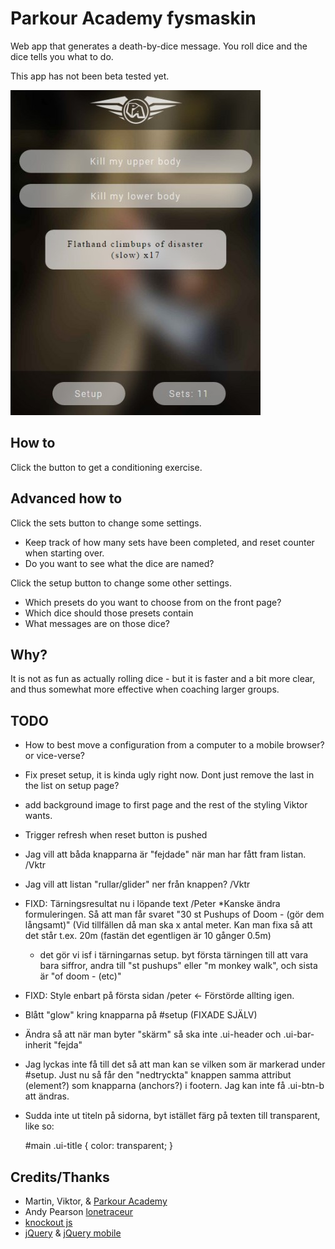 Parkour Academy fysmaskin
=========================

Web app that generates a death-by-dice message. You roll dice and the dice tells you what to do.

This app has not been beta tested yet.

![Screenshot](scr_pa.jpg)

How to
------
Click the button to get a conditioning exercise.


Advanced how to
---------------
Click the sets button to change some settings.
* Keep track of how many sets have been completed, and reset counter when starting over.
* Do you want to see what the dice are named?

Click the setup button to change some other settings.
* Which presets do you want to choose from on the front page?
* Which dice should those presets contain
* What messages are on those dice?


Why?
---
It is not as fun as actually rolling dice - but it is faster and a bit more clear, and thus somewhat more effective when coaching larger groups. 


TODO
----
* How to best move a configuration from a computer to a mobile browser? or vice-verse?
* Fix preset setup, it is kinda ugly right now. Dont just remove the last in the list on setup page?
* add background image to first page and the rest of the styling Viktor wants.
* Trigger refresh when reset button is pushed

* Jag vill att båda knapparna är "fejdade" när man har fått fram listan. /Vktr
* Jag vill att listan "rullar/glider" ner från knappen? /Vktr
* FIXD: Tärningsresultat nu i löpande text /Peter
	*Kanske ändra formuleringen. Så att man får svaret "30 st Pushups of Doom - (gör dem långsamt)"
	(Vid tillfällen då man ska x antal meter. Kan man fixa så att det står t.ex. 20m (fastän det egentligen är 10 gånger 0.5m)
	* det gör vi isf i tärningarnas setup. byt första tärningen till att vara bara siffror, andra till "st pushups" eller "m monkey walk", och sista är "of doom - (etc)"
* FIXD: Style enbart på första sidan /peter <- Förstörde allting igen.
* Blått "glow" kring knapparna på #setup (FIXADE SJÄLV)
* Ändra så att när man byter "skärm" så ska inte .ui-header och .ui-bar-inherit "fejda"
* Jag lyckas inte få till det så att man kan se vilken som är markerad under #setup. Just nu så 
får den "nedtryckta" knappen samma attribut (element?) som knapparna (anchors?) i footern. Jag kan inte få .ui-btn-b att ändras.

* Sudda inte ut titeln på sidorna, byt istället färg på texten till transparent, like so:

    #main .ui-title {
      color: transparent;
    }

Credits/Thanks
--------------
* Martin, Viktor, & [Parkour Academy](http://www.parkouracademy.se)
* Andy Pearson [lonetraceur](http://instagram.com/lonetraceur?modal=true)
* [knockout js](https://knockoutjs.com)
* [jQuery](http://jquery.com/) & [jQuery mobile](http://jquerymobile.com/)
